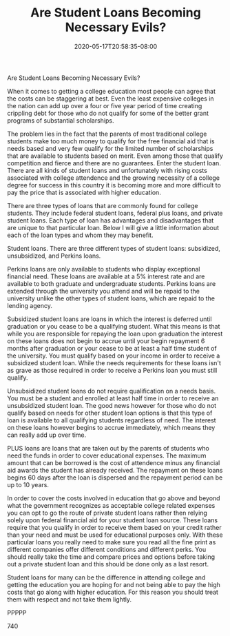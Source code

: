 ﻿---
title: "Are Student Loans Becoming Necessary Evils?"
date: 2020-05-17T20:58:35-08:00
description: "Education Tips for Web Success"
featured_image: "/images/Education.jpg"
tags: ["Education"]
---

Are Student Loans Becoming Necessary Evils?

When it comes to getting a college education most people can agree that the costs can be staggering at best. Even the least expensive colleges in the nation can add up over a four or five year period of time creating crippling debt for those who do not qualify for some of the better grant programs of substantial scholarships. 

The problem lies in the fact that the parents of most traditional college students make too much money to qualify for the free financial aid that is needs based and very few qualify for the limited number of scholarships that are available to students based on merit. Even among those that qualify competition and fierce and there are no guarantees. Enter the student loan. There are all kinds of student loans and unfortunately with rising costs associated with college attendence and the growing necessity of a college degree for success in this country it is becoming more and more difficult to pay the price that is associated with higher education.

There are three types of loans that are commonly found for college students. They include federal student loans, federal plus loans, and private student loans. Each type of loan has advantages and disadvantages that are unique to that particular loan. Below I will give a little information about each of the loan types and whom they may benefit. 

Student loans. There are three different types of student loans: subsidized, unsubsidized, and Perkins loans. 

Perkins loans are only available to students who display exceptional financial need. These loans are available at a 5% interest rate and are available to both graduate and undergraduate students. Perkins loans are extended through the university you attend and will be repaid to the university unlike the other types of student loans, which are repaid to the lending agency. 

Subsidized student loans are loans in which the interest is deferred until graduation or you cease to be a qualifying student.  What this means is that while you are responsible for repaying the loan upon graduation the interest on these loans does not begin to accrue until your begin repayment 6 months after graduation or your cease to be at least a half time student of the university. You must qualify based on your income in order to receive a subsidized student loan. While the needs requirements for these loans isn't as grave as those required in order to receive a Perkins loan you must still qualify.

Unsubsidized student loans do not require qualification on a needs basis. You must be a student and enrolled at least half time in order to receive an unsubsidized student loan. The good news however for those who do not qualify based on needs for other student loan options is that this type of loan is available to all qualifying students regardless of need. The interest on these loans however begins to accrue immediately, which means they can really add up over time. 

PLUS loans are loans that are taken out by the parents of students who need the funds in order to cover educational expenses. The maximum amount that can be borrowed is the cost of attendence minus any financial aid awards the student has already received. The repayment on these loans begins 60 days after the loan is dispersed and the repayment period can be up to 10 years.

In order to cover the costs involved in education that go above and beyond what the government recognizes as acceptable college related expenses you can opt to go the route of private student loans rather then relying solely upon federal financial aid for your student loan source. These loans require that you qualify in order to receive them based on your credit rather than your need and must be used for educational purposes only. With these particular loans you really need to make sure you read all the fine print as different companies offer different conditions and different perks. You should really take the time and compare prices and options before taking out a private student loan and this should be done only as a last resort.

Student loans for many can be the difference in attending college and getting the education you are hoping for and not being able to pay the high costs that go along with higher education. For this reason you should treat them with respect and not take them lightly.

PPPPP

740



